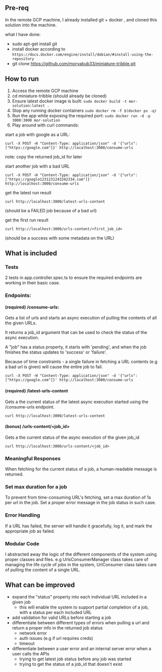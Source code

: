 ## Pre-req
In the remote GCP machine, I already installed git + docker , and cloned this solution into the machine.

what I have done:
- sudo apt-get install git
- install docker according to `https://docs.docker.com/engine/install/debian/#install-using-the-repository`
- git clone https://github.com/moryakub33/miniature-tribble.git

## How to run
1. Access the remote GCP machine
2. cd miniature-tribble (should already be cloned)
2. Ensure latest docker image is built: `sudo docker build -t mor-solution:latest .`
3. Stop any running docker containers `sudo docker rm -f $(docker ps -q)`
3. Run the app while exposing the required port: `sudo docker run -d -p 3000:3000 mor-solution`
4. Play around with curl commands:

start a job with google as a URL:

`curl -X POST -H "Content-Type: application/json" -d '{"urls": ["https://google.com"]}' http://localhost:3000/consume-urls`

note: copy the returned job_id for later

start another job with a bad URL 

`curl -X POST -H "Content-Type: application/json" -d '{"urls": ["https://google1231231243242334.com"]}' http://localhost:3000/consume-urls`

get the latest run result 

`curl http://localhost:3000/latest-urls-content` 

(should be a FAILED job because of a bad url)

get the first run result 

`curl http://localhost:3000/urls-content/<first_job_id>` 

(should be a success with some metadata on the URL)

## What is included

### Tests
2 tests in app.controller.spec.ts to ensure the required endpoints are working in their basic case.

### Endpoints:
#### (required) /consume-urls: 
Gets a list of urls and starts an async execution of pulling the contents of all the given URLs.

It returns a job_id argument that can be used to check the status of the async execution.

A "job" has a status property, it starts with 'pending', and when the job finishes the status updates to 'success' or 'failure'.

Because of time constraints - a single failure in fetching a URL contents (e.g a bad url is given) will cause the entire job to fail.

`curl -X POST -H "Content-Type: application/json" -d '{"urls": ["https://google.com"]}' http://localhost:3000/consume-urls`

#### (required) /latest-urls-content
Gets a the current status of the latest async execution started using the /consume-urls endpoint.

`curl http://localhost:3000/latest-urls-content`

#### (bonus) /urls-content/<job_id>
Gets a the current status of the async execution of the given job_id

`curl http://localhost:3000/urls-content/<job_id>`

### Meaningful Responses
When fetching for the current status of a job, a human-readable message is returned.

### Set max duration for a job
To prevent from time-consuming URL's fetching, set a max duration of 1s per url in the job.
Set a proper error message in the job status in such case.

### Error Handling
If a URL has failed, the server will handle it gracefully, log it, and mark the appropriate job as failed.

### Modular Code
I abstracted away the logic of the different components of the system using proper classes and files.
e.g UrlsConsumerManager class takes care of managing the life cycle of jobs in the system,
UrlConsumer class takes care of pulling the content of a single URL.

## What can be improved
- expand the "status" property into each individual URL included in a given job
  - this will enable the system to support partial completion of a job, with a status per each included URL
- add validation for valid URLs before starting a job
- differentiate between different types of errors when pulling a url and return a proper info in the returned job status
  - network error
  - auth issues (e.g if url requires creds)
  - timeout
- differentiate between a user error and an internal server error when a user calls the APIs
  - trying to get latest job status before any job was started
  - trying to get the status of a job_id that doesn't exist